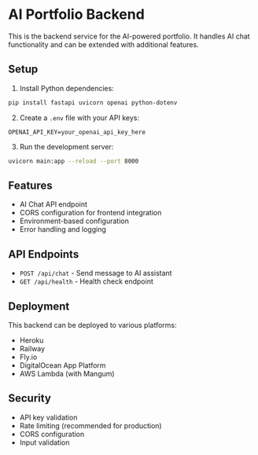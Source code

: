 # AI Portfolio Backend

This is the backend service for the AI-powered portfolio. It handles AI chat functionality and can be extended with additional features.

## Setup

1. Install Python dependencies:
```bash
pip install fastapi uvicorn openai python-dotenv
```

2. Create a `.env` file with your API keys:
```
OPENAI_API_KEY=your_openai_api_key_here
```

3. Run the development server:
```bash
uvicorn main:app --reload --port 8000
```

## Features

- AI Chat API endpoint
- CORS configuration for frontend integration
- Environment-based configuration
- Error handling and logging

## API Endpoints

- `POST /api/chat` - Send message to AI assistant
- `GET /api/health` - Health check endpoint

## Deployment

This backend can be deployed to various platforms:
- Heroku
- Railway
- Fly.io
- DigitalOcean App Platform
- AWS Lambda (with Mangum)

## Security

- API key validation
- Rate limiting (recommended for production)
- CORS configuration
- Input validation
